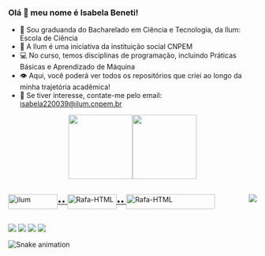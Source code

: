 ### Olá 👋 meu nome é Isabela Beneti!

- 📖 Sou graduanda do Bacharelado em Ciência e Tecnologia, da Ilum: Escola de Ciência
- 💜 A Ilum é uma iniciativa da instituição social CNPEM
- 💻 No curso, temos disciplinas de programação, incluindo Práticas Básicas e Aprendizado de Máquina
- 👁 Aqui, você poderá ver todos os repositórios que criei ao longo da minha trajetória acadêmica!
- 📧 Se tiver interesse, contate-me pelo email: isabela220039@ilum.cnpem.br
<div align="center">
  <a href="https://github.com/benetao">
  <img height="130em" src="https://github-readme-stats.vercel.app/api?username=benetao&show_icons=true&theme=synthwave&include_all_commits=true&count_private=true"/><img height="130em" src="https://github-readme-stats.vercel.app/api/top-langs/?username=benetao&layout=compact&langs_count=7&theme=synthwave"/>
</div>
<div style="display: inline_block"><br>
 
  <img align="center" alt="ilum" height="30" width="100" src="https://user-images.githubusercontent.com/106626661/193426698-dea48fae-20be-423c-8680-41c50c6aa247.png">••
  <img align="center" alt="Rafa-HTML" height="30" width="100" src="https://user-images.githubusercontent.com/106626661/193426795-dc513bf1-bee5-4894-886e-362137717523.png">••
   <img align="center" alt="Rafa-HTML" height="30" width="180" src="https://user-images.githubusercontent.com/106626661/193427040-dc7bae78-a7f4-444d-acdf-f49834e56faf.png">
  <img align="right"  src="https://user-images.githubusercontent.com/106626661/193426485-7901d706-9c84-4afd-9e91-e5b39dbdfd61.png">
  
  ##
 
<div>
  <a href="https://instagram.com/isa.beneti" target="_blank"><img src="https://img.shields.io/badge/-Instagram-%23E4405F?style=for-the-badge&logo=instagram&logoColor=white" target="_blank"></a>
  <a href = "mailto:isabela220039@ilum.cnpem.br"><img src="https://img.shields.io/badge/-Gmail-%23333?style=for-the-badge&logo=gmail&logoColor=white" target="_blank"></a>
  <a href="https://www.linkedin.com/in/isabela-bento-beneti-044183236" target="_blank"><img src="https://img.shields.io/badge/-LinkedIn-%230077B5?style=for-the-badge&logo=linkedin&logoColor=white" target="_blank"></a> 
  <a href="https://www.youtube.com/channel/UCvf7m3bDwbFaezDbe_Igg_w" target="_blank"><img src="https://img.shields.io/badge/YouTube-FF0000?style=for-the-badge&logo=youtube&logoColor=white" target="_blank"></a>
 
  ![Snake animation](https://github.com/benetao/benetao/blob/output/github-contribution-grid-snake.svg)
 
</div>
